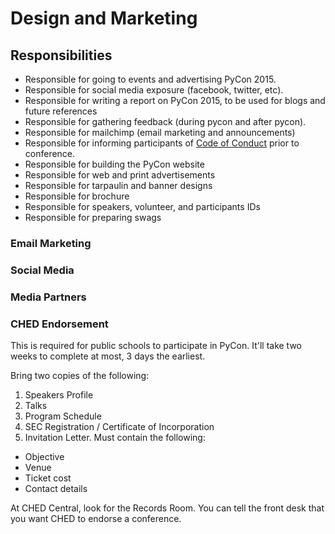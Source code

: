 # Design and Marketing

## Responsibilities

- Responsible for going to events and advertising PyCon 2015.
- Responsible for social media exposure (facebook, twitter, etc).
- Responsible for writing a report on PyCon 2015, to be used for blogs and future references
- Responsible for gathering feedback (during pycon and after pycon).
- Responsible for mailchimp (email marketing and announcements)
- Responsible for informing participants of [Code of Conduct](http://pycon.python.ph/coc.html) prior to conference.
- Responsible for building the PyCon website
- Responsible for web and print advertisements
- Responsible for tarpaulin and banner designs
- Responsible for brochure
- Responsible for speakers, volunteer, and participants IDs
- Responsible for preparing swags

### Email Marketing

### Social Media

### Media Partners

### CHED Endorsement

This is required for public schools to participate in PyCon. It'll take two weeks to complete at most, 3 days the earliest.

Bring two copies of the following:

1. Speakers Profile
1. Talks
1. Program Schedule
1. SEC Registration / Certificate of Incorporation
1. Invitation Letter. Must contain the following:

* Objective
* Venue
* Ticket cost
* Contact details

At CHED Central, look for the Records Room. You can tell the front desk that you want CHED to endorse a conference.
